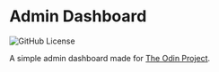 # Admin Dashboard

![GitHub License](https://img.shields.io/github/license/zoumushi/admin-dashboard)

A simple admin dashboard made for [The Odin Project](https://www.theodinproject.com/lessons/node-path-intermediate-html-and-css-admin-dashboard).
